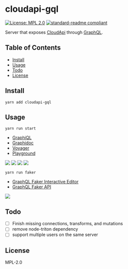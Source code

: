 # cloudapi-gql

[![License: MPL 2.0](https://img.shields.io/badge/License-MPL%202.0-brightgreen.svg)](https://opensource.org/licenses/MPL-2.0)
[![standard-readme compliant](https://img.shields.io/badge/standard--readme-OK-green.svg)](https://github.com/RichardLitt/standard-readme)

Server that exposes [CloudApi](https://apidocs.joyent.com/cloudapi/) through [GraphQL](http://graphql.org).

## Table of Contents

- [Install](#install)
- [Usage](#usage)
- [Todo](#todo)
- [License](#license)

## Install

```
yarn add cloudapi-gql
```

## Usage

```
yarn run start
```

  - [GraphiQL](http://0.0.0.0:4000/graphiql)
  - [Graphidoc](http://0.0.0.0:4000/doc)
  - [Voyager](http://0.0.0.0:4000/voyager)
  - [Playground](http://0.0.0.0:4000/playground)


![](https://cldup.com/StGgfIbD3N.png)
![](https://cldup.com/fhpul_AJ13.png)
![](https://cldup.com/A-VwSbvWBe.png)
![](https://cldup.com/08P360Skhx.png)

```
yarn run faker
```

  - [GraphQL Faker Interactive Editor](http://0.0.0.0:9002/editor)
  - [GraphQL Faker API](http://0.0.0.0:9002/graphql)

![](https://cldup.com/VWadVMorQ0.png)

## Todo

 - [ ] Finish missing connections, transforms, and mutations
 - [ ] remove node-triton dependency
 - [ ] support multiple users on the same server

## License

MPL-2.0
